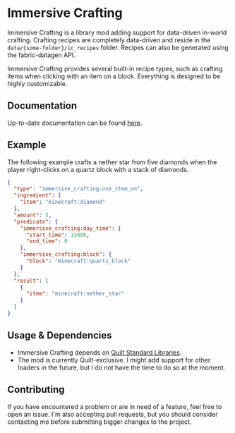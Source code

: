 # Immersive Crafting

Immersive Crafting is a library mod adding support for data-driven in-world crafting.
Crafting recipes are completely data-driven and reside in the `data/{some-folder}/ic_recipes`
folder. Recipes can also be generated using the fabric-datagen API.

Immersive Crafting provides several built-in recipe types, such as crafting items
when clicking with an item on a block. Everything is designed to be highly customizable.

## Documentation

Up-to-date documentation can be found [here](https://github.com/cschierig/immersive-crafting/blob/dev/1.20.1/docs).

## Example

The following example crafts a nether star from five diamonds when the player right-clicks
on a quartz block with a stack of diamonds.

```json
{
  "type": "immersive_crafting:use_item_on",
  "ingredient": {
    "item": "minecraft:diamond"
  },
  "amount": 5,
  "predicate": {
    "immersive_crafting:day_time": {
      "start_time": 13000,
      "end_time": 0
    },
    "immersive_crafting:block": {
      "block": "minecraft:quartz_block"
    }
  },
  "result": [
    {
      "item": "minecraft:nether_star"
    }
  ]
}
```

## Usage & Dependencies

- Immersive Crafting depends on [Quilt Standard Libraries](https://modrinth.com/mod/qsl).
- The mod is currently Quilt-exclusive. I might add support for other loaders in the future,
  but I do not have the time to do so at the moment.

<!-- modrinth_exclude.start -->

## Contributing

If you have encountered a problem or are in need of a feature, feel free to open an issue.
I'm also accepting pull requests, but you should consider contacting me before submitting
bigger changes to the project.

<!-- modrinth_exclude.end -->
